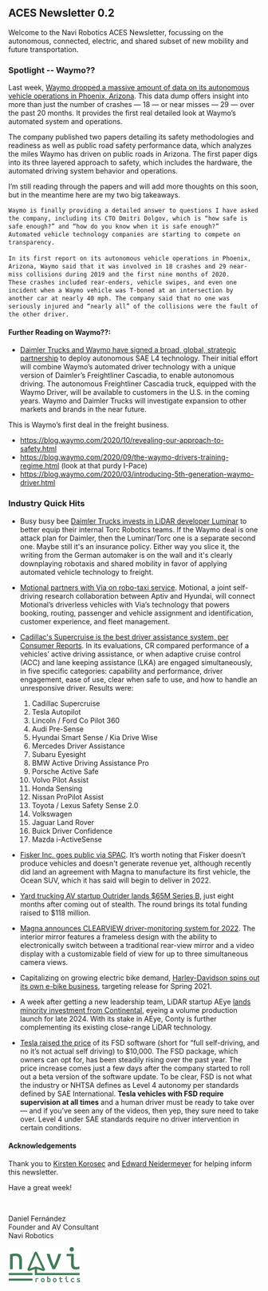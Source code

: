 ## ACES Newsletter 0.2

Welcome to the Navi Robotics ACES Newsletter, focussing on the autonomous, connected, electric, and shared subset of new mobility and future transportation.   

### Spotlight -- Waymo??

Last week, [Waymo dropped a massive amount of data on its autonomous vehicle operations in Phoenix, Arizona](https://www.theverge.com/2020/10/30/21538999/waymo-self-driving-car-data-miles-crashes-phoenix-google). This data dump offers insight into more than just the number of crashes — 18 — or near misses — 29 — over the past 20 months. It provides the first real detailed look at Waymo’s automated system and operations.

The company published two papers detailing its safety methodologies and readiness as well as public road safety performance data, which analyzes the miles Waymo has driven on public roads in Arizona. The first paper digs into its three layered approach to safety, which includes the hardware, the automated driving system behavior and operations.

I’m still reading through the papers and will add more thoughts on this soon, but in the meantime here are my two big takeaways.

    Waymo is finally providing a detailed answer to questions I have asked the company, including its CTO Dmitri Dolgov, which is “how safe is safe enough?” and “how do you know when it is safe enough?”
    Automated vehicle technology companies are starting to compete on transparency.

    In its first report on its autonomous vehicle operations in Phoenix, Arizona, Waymo said that it was involved in 18 crashes and 29 near-miss collisions during 2019 and the first nine months of 2020.
    These crashes included rear-enders, vehicle swipes, and even one incident when a Waymo vehicle was T-boned at an intersection by another car at nearly 40 mph. The company said that no one was seriously injured and “nearly all” of the collisions were the fault of the other driver.



#### Further Reading on Waymo??:
* [Daimler Trucks and Waymo have signed a broad, global, strategic partnership](https://www.daimler.com/investors/reports-news/financial-news/20201027-dt-and-waymo.html) to deploy autonomous SAE L4 technology. Their initial effort will combine Waymo’s automated driver technology with a unique version of Daimler’s Freightliner Cascadia, to enable autonomous driving.
The autonomous Freightliner Cascadia truck, equipped with the Waymo Driver, will be available to customers in the U.S. in the coming years. Waymo and Daimler Trucks will investigate expansion to other markets and brands in the near future.

This is Waymo’s first deal in the freight business.

* https://blog.waymo.com/2020/10/revealing-our-approach-to-safety.html
* https://blog.waymo.com/2020/09/the-waymo-drivers-training-regime.html (look at that purdy I-Pace)
* https://blog.waymo.com/2020/03/introducing-5th-generation-waymo-driver.html

### Industry Quick Hits

* Busy busy bee [Daimler Trucks invests in LiDAR developer Luminar](https://techcrunch.com/2020/10/30/daimler-invests-in-lidar-company-luminar-in-push-to-bring-autonomous-trucks-to-highways/) to better equip their internal Torc Robotics teams. If the Waymo deal is one attack plan for Daimler, then the Luminar/Torc one is a separate second one. Maybe still it's an insurance policy. Either way you slice it, the writing from the German automaker is on the wall and it's clearly downplaying robotaxis and shared mobility in favor of applying automated vehicle technology to freight.

* [Motional partners with Via on robo-taxi service](https://venturebeat.com/2020/10/27/motional-partners-with-via-to-launch-a-robo-taxi-service-in-the-u-s/). Motional, a joint self-driving research collaboration between Aptiv and Hyundai, will connect Motional’s driverless vehicles with Via’s technology that powers booking, routing, passenger and vehicle assignment and identification, customer experience, and fleet management.

* [Cadillac's Supercruise is the best driver assistance system, per Consumer Reports](https://www.consumerreports.org/car-safety/cadillac-super-cruise-outperforms-other-active-driving-assistance-systems/). In its evaluations, CR compared performance of a vehicles’ active driving assistance, or when adaptive cruise control (ACC) and lane keeping assistance (LKA) are engaged simultaneously, in five specific categories: capability and performance, driver engagement, ease of use, clear when safe to use, and how to handle an unresponsive driver.
Results were:
    1. Cadillac Supercruise
    1. Tesla Autopilot
    1. Lincoln / Ford Co Pilot 360
    1. Audi Pre-Sense
    1. Hyundai Smart Sense / Kia Drive Wise
    1. Mercedes Driver Assistance
    1. Subaru Eyesight
    1. BMW Active Driving Assistance Pro
    1. Porsche Active Safe
    1. Volvo Pilot Assist
    1. Honda Sensing
    1. Nissan ProPilot Assist
    1. Toyota / Lexus Safety Sense 2.0
    1. Volkswagen
    1. Jaguar Land Rover
    1. Buick Driver Confidence
    1. Mazda i-ActiveSense


* [Fisker Inc. goes public via SPAC](https://www.cnbc.com/2020/10/30/electric-vehicle-start-up-fisker-surges-13percent-in-nyse-debut.html). It’s worth noting that Fisker doesn’t produce vehicles and doesn't generate revenue yet, although recently did land an agreement with Magna to manufacture its first vehicle, the Ocean SUV, which it has said will begin to deliver in 2022.

* [Yard trucking AV startup Outrider lands $65M Series B](https://techcrunch.com/2020/10/28/outrider-raises-65-million-to-bring-its-autonomous-tech-to-distribution-yards/), just eight months after coming out of stealth. The round brings its total funding raised to $118 million.

* [Magna announces CLEARVIEW driver-monitoring system for 2022](https://www.magna.com/company/newsroom/releases/release/2020/10/27/news-release---magna-s-clearview-camera-monitoring-system-to-debut-in-2022). The interior mirror features a frameless design with the ability to electronically switch between a traditional rear-view mirror and a video display with a customizable field of view for up to three simultaneous camera views.

* Capitalizing on growing electric bike demand, [Harley-Davidson spins out its own e-bike business](https://techcrunch.com/2020/10/27/harley-davidson-is-getting-into-the-electric-bicycle-business/), targeting release for Spring 2021.

* A week after getting a new leadership team, LiDAR startup AEye [lands minority investment from Continental](https://www.forbes.com/sites/greggardner/2020/10/27/continental-ag-takes-stake-in-aeye-to-enhance-its-autonomous-vehicle-technology/), eyeing a volume production launch for late 2024. With its stake in AEye, Conty is further complementing its existing close-range LiDAR technology.

* [Tesla raised the price](https://techcrunch.com/2020/10/29/tesla-has-increased-the-price-of-its-full-self-driving-option-to-10000/) of its FSD software (short for “full self-driving, and no it’s not actual self driving) to $10,000. The FSD package, which owners can opt for, has been steadily rising over the past year. The price increase comes just a few days after the company started to roll out a beta version of the software update. To be clear, FSD is not what the industry or NHTSA defines as Level 4 autonomy per standards defined by SAE International. **Tesla vehicles with FSD require supervision at all times** and a human driver must be ready to take over — and if you’ve seen any of the videos, then yep, they sure need to take over. Level 4 under SAE standards require no driver intervention in certain conditions.

#### Acknowledgements
Thank you to [Kirsten Korosec](https://twitter.com/kirstenkorosec) and [Edward Neidermeyer](https://twitter.com/Tweetermeyer) for helping inform this newsletter.  

Have a great week!

<br>

Daniel Fernández <br>
Founder and AV Consultant <br>
Navi Robotics

![](../../res/Navi_Logo_Color.png)
